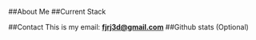 ##About Me
##Current Stack

##Contact
This is my email: **fjrj3d@gmail.com**
##Github stats (Optional)
